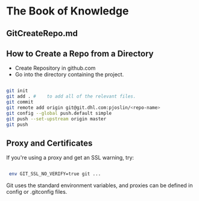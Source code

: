 # The Book of Knowledge

## GitCreateRepo.md

## How to Create a Repo from a Directory

- Create Repository in github.com
- Go into the directory containing the project.

``` bash

git init
git add . #    to add all of the relevant files.
git commit
git remote add origin git@git.dhl.com:pjoslin/<repo-name>
git config --global push.default simple
git push --set-upstream origin master
git push

```

## Proxy and Certificates

If you're using a proxy and get an SSL warning, try:

``` bash

 env GIT_SSL_NO_VERIFY=true git ...

```

Git uses the standard environment variables, and proxies can be defined in
config or .gitconfig files.

[//]: # ( vim: set ai noet nu sts=2 sw=2 ts=2 tw=78 filetype=markdown :)
